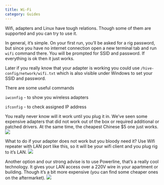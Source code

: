 ```yaml
---
title: Wi-Fi
category: Guides
---
```


Wifi, adapters and Linux have tough relations. Though some of them are supported and you can try to use it.

In general, it’s simple. On your first run, you’ll be asked for a rig password, but since you have no internet connection open a new terminal tab and run `wifi` command there. You will be prompted for SSID and password. If everything is ok then it just works.

Later if you really know that your adapter is working you could use `/hive-config/network/wifi.txt` which is also visible under Windows to set your SSID and password.

There are some useful commands

`iwconfig` - to show you wireless adapters

`ifconfig` - to check assigned IP address

You really never know will it work until you plug it in. We’ve seen some expensive adapters that did not work out of the box or required additional or patched drivers. At the same time, the cheapest Chinese $5 one just works.
<img src="https://forum.hiveos.farm/uploads/editor/fr/15r49yq975r6.jpg">

What to do if your adapter does not work but you bloody need it? Use Wifi repeater with LAN port like this, so it will be your wifi client and you plug rig to it’s LAN.
<img src="https://forum.hiveos.farm/uploads/editor/vl/84uusnwpusqc.jpg">

Another option and our strong advise is to use Powerline, that’s a really cool technology. It gives your LAN access over a 220V wire in your apartment or building. Though it’s a bit more expensive (you can find some cheaper ones on the aftermarket).
<img src="https://forum.hiveos.farm/uploads/editor/91/g8qpyxvasnez.jpg">
